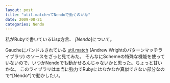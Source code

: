```yaml
---
layout: post
title: "util.matchってNendoで動くのかな"
date: 2009-08-21
categories: Nendo
---
```

私がRubyで書いているLisp方言、 *[Nendo*]について。

Gaucheにバンドルされている [util.match](http://practical-scheme.net/gauche/man/gauche-refj_163.html) (Andrew Wrightのパターンマッチライブラリ) のソースをざっと見てみた。
そんなにSchemeの特殊な機能を使っていないので、いつかNendoでも動かせるんじゃないかと思った。ちょっと甘いかな。
このライブラリは本当に強力でRubyにはなかなか真似できない部分なので*[Nendo*]で動かしたい。
